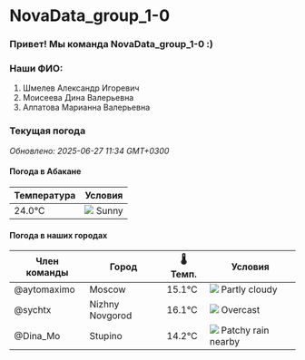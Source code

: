 # NovaData_group_1-0
### Привет! Мы команда NovaData_group_1-0 :)

### Наши ФИО:
1. Шмелев Александр Игоревич
2. Моисеева Дина Валерьевна
3. Алпатова Марианна Валерьевна

### Текущая погода
<!-- WEATHER:START -->
_Обновлено: 2025-06-27 11:34 GMT+0300_

#### Погода в Абакане

| Температура | Условия |
|-------------|----------|
| 24.0°C     | ![](https://cdn.weatherapi.com/weather/64x64/day/113.png) Sunny |

#### Погода в наших городах

| Член команды  | Город               | 🌡️ Темп.  | Условия          |
|---------------|---------------------|-----------|--------------------|
| @aytomaximo    | Moscow              |   15.1°C | ![](https://cdn.weatherapi.com/weather/64x64/day/116.png) Partly cloudy |
| @sychtx        | Nizhny Novgorod     |   16.1°C | ![](https://cdn.weatherapi.com/weather/64x64/day/122.png) Overcast     |
| @Dina_Mo       | Stupino             |   14.2°C | ![](https://cdn.weatherapi.com/weather/64x64/day/176.png) Patchy rain nearby |

<!-- WEATHER:END -->
